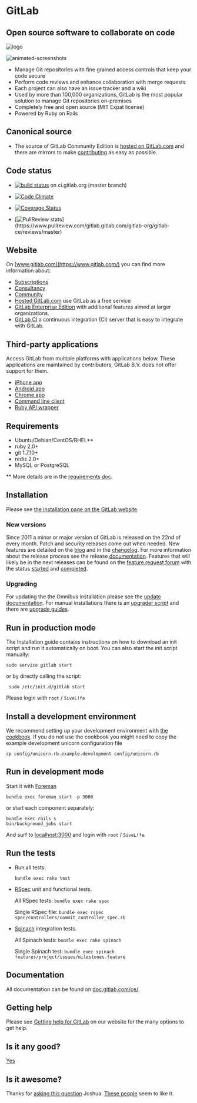 # GitLab

## Open source software to collaborate on code

![logo](https://gitlab.com/gitlab-org/gitlab-ce/raw/master/public/gitlab_logo.png)

![animated-screenshots](https://gist.github.com/fnkr/2f9badd56bfe0ed04ee7/raw/4f48806fbae97f556c2f78d8c2d299c04500cb0d/compiled.gif)

- Manage Git repositories with fine grained access controls that keep your code secure
- Perform code reviews and enhance collaboration with merge requests
- Each project can also have an issue tracker and a wiki
- Used by more than 100,000 organizations, GitLab is the most popular solution to manage Git repositories on-premises
- Completely free and open source (MIT Expat license)
- Powered by Ruby on Rails

## Canonical source

- The source of GitLab Community Edition is [hosted on GitLab.com](https://gitlab.com/gitlab-org/gitlab-ce/) and there are mirrors to make [contributing](CONTRIBUTING.md) as easy as possible.

## Code status

- [![build status](https://ci.gitlab.org/projects/1/status.png?ref=master)](https://ci.gitlab.org/projects/1?ref=master) on ci.gitlab.org (master branch)

- [![Code Climate](https://codeclimate.com/github/gitlabhq/gitlabhq.svg)](https://codeclimate.com/github/gitlabhq/gitlabhq)

- [![Coverage Status](https://coveralls.io/repos/gitlabhq/gitlabhq/badge.png?branch=master)](https://coveralls.io/r/gitlabhq/gitlabhq)

- [![PullReview stats](https://www.pullreview.com/gitlab/gitlab-org/gitlab-ce/badges/master.svg?)](https://www.pullreview.com/gitlab.gitlab.com/gitlab-org/gitlab-ce/reviews/master)

## Website

On [www.gitlab.com](https://www.gitlab.com/) you can find more information about:

- [Subscriptions](https://www.gitlab.com/subscription/)
- [Consultancy](https://www.gitlab.com/consultancy/)
- [Community](https://www.gitlab.com/community/)
- [Hosted GitLab.com](https://www.gitlab.com/gitlab-com/) use GitLab as a free service
- [GitLab Enterprise Edition](https://www.gitlab.com/gitlab-ee/) with additional features aimed at larger organizations.
- [GitLab CI](https://www.gitlab.com/gitlab-ci/) a continuous integration (CI) server that is easy to integrate with GitLab.

## Third-party applications

Access GitLab from multiple platforms with applications below.
These applications are maintained by contributors, GitLab B.V. does not offer support for them.

- [iPhone app](http://gitlabcontrol.com/)
- [Android app](https://play.google.com/store/apps/details?id=com.bd.gitlab&hl=en)
- [Chrome app](https://chrome.google.com/webstore/detail/chrome-gitlab-notifier/eageapgbnjicdjjihgclpclilenjbobi)
- [Command line client](https://github.com/drewblessing/gitlab-cli)
- [Ruby API wrapper](https://github.com/NARKOZ/gitlab)

## Requirements

- Ubuntu/Debian/CentOS/RHEL**
- ruby 2.0+
- git 1.7.10+
- redis 2.0+
- MySQL or PostgreSQL

** More details are in the [requirements doc](doc/install/requirements.md).

## Installation

Please see [the installation page on the GitLab website](https://www.gitlab.com/installation/).

### New versions

Since 2011 a minor or major version of GitLab is released on the 22nd of every month. Patch and security releases come out when needed.  New features are detailed on the [blog](https://www.gitlab.com/blog/) and in the [changelog](CHANGELOG). For more information about the release process see the release [documentation](https://gitlab.com/gitlab-org/gitlab-ce/tree/master/doc/release). Features that will likely be in the next releases can be found on the [feature request forum](http://feedback.gitlab.com/forums/176466-general) with the status [started](http://feedback.gitlab.com/forums/176466-general/status/796456) and [completed](http://feedback.gitlab.com/forums/176466-general/status/796457).

### Upgrading

For updating the the Omnibus installation please see the [update documentation](https://gitlab.com/gitlab-org/omnibus-gitlab/blob/master/doc/update.md). For manual installations there is an [upgrader script](doc/update/upgrader.md) and there are [upgrade guides](doc/update).

## Run in production mode

The Installation guide contains instructions on how to download an init script and run it automatically on boot. You can also start the init script manually:

    sudo service gitlab start

or by directly calling the script:

     sudo /etc/init.d/gitlab start

Please login with `root` / `5iveL!fe`

## Install a development environment

We recommend setting up your development environment with [the cookbook](https://gitlab.com/gitlab-org/cookbook-gitlab/blob/master/README.md#installation). If you do not use the cookbook you might need to copy the example development unicorn configuration file

    cp config/unicorn.rb.example.development config/unicorn.rb

## Run in development mode

Start it with [Foreman](https://github.com/ddollar/foreman)

    bundle exec foreman start -p 3000

or start each component separately:

    bundle exec rails s
    bin/background_jobs start

And surf to [localhost:3000](http://localhost:3000/) and login with `root` / `5iveL!fe`.

## Run the tests

-   Run all tests:

        bundle exec rake test

-   [RSpec](http://rspec.info/) unit and functional tests.

    All RSpec tests: `bundle exec rake spec`

    Single RSpec file: `bundle exec rspec spec/controllers/commit_controller_spec.rb`

-   [Spinach](https://github.com/codegram/spinach) integration tests.

    All Spinach tests: `bundle exec rake spinach`

    Single Spinach test: `bundle exec spinach features/project/issues/milestones.feature`

## Documentation

All documentation can be found on [doc.gitlab.com/ce/](http://doc.gitlab.com/ce/).

## Getting help

Please see [Getting help for GitLab](https://www.gitlab.com/getting-help/) on our website for the many options to get help.

## Is it any good?

[Yes](https://news.ycombinator.com/item?id=3067434)

## Is it awesome?

Thanks for [asking this question](https://twitter.com/supersloth/status/489462789384056832) Joshua.
[These people](https://twitter.com/gitlabhq/favorites) seem to like it.
